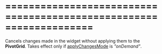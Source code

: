 ===================================================================
===================================================================

<!--shortDescription-->
Cancels changes made in the widget without applying them to the **PivotGrid**. Takes effect only if [applyChangesMode](/Documentation/ApiReference/UI_Widgets/dxPivotGridFieldChooser/Configuration/#applyChangesMode) is *"onDemand"*.
<!--/shortDescription-->

<!--fullDescription-->

<!--/fullDescription-->